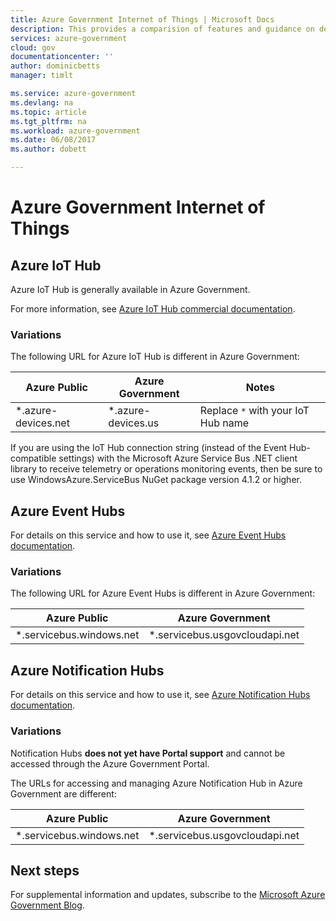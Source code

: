 ```yaml
---
title: Azure Government Internet of Things | Microsoft Docs
description: This provides a comparision of features and guidance on developing IoT Hub applications for Azure Government
services: azure-government
cloud: gov
documentationcenter: ''
author: dominicbetts
manager: timlt

ms.service: azure-government
ms.devlang: na
ms.topic: article
ms.tgt_pltfrm: na
ms.workload: azure-government
ms.date: 06/08/2017
ms.author: dobett

---
```

# Azure Government Internet of Things

## Azure IoT Hub

Azure IoT Hub is generally available in Azure Government.

For more information, see [Azure IoT Hub commercial documentation](../iot-hub/index.md).

### Variations

The following URL for Azure IoT Hub is different in Azure Government:

| Azure Public        | Azure Government   | Notes                              |
| ------------------- | ------------------ | ---------------------------------- |
| *.azure-devices.net | *.azure-devices.us | Replace `*` with your IoT Hub name |

If you are using the IoT Hub connection string (instead of the Event Hub-compatible settings) with the Microsoft Azure Service Bus .NET client library to receive telemetry or operations monitoring events, then be sure to use WindowsAzure.ServiceBus NuGet package version 4.1.2 or higher.

## Azure Event Hubs
For details on this service and how to use it, see [Azure Event Hubs documentation](../event-hubs/event-hubs-what-is-event-hubs.md).

### Variations

The following URL for Azure Event Hubs is different in Azure Government:

| Azure Public        | Azure Government   | 
| ------------------- | ------------------ | 
| *.servicebus.windows.net | *.servicebus.usgovcloudapi.net |

## Azure Notification Hubs
For details on this service and how to use it, see [Azure Notification Hubs documentation](../notification-hubs/index.md).

### Variations
Notification Hubs **does not yet have Portal support** and cannot be accessed through the Azure Government Portal.

The URLs for accessing and managing Azure Notification Hub in Azure Government are different:

| Azure Public        | Azure Government   | 
| ------------------- | ------------------ | 
| *.servicebus.windows.net | *.servicebus.usgovcloudapi.net |

## Next steps

For supplemental information and updates, subscribe to the [Microsoft Azure Government Blog](https://blogs.msdn.microsoft.com/azuregov).
